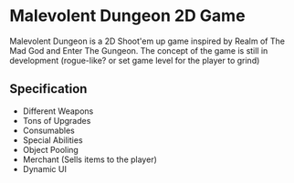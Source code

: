 # Malevolent Dungeon 2D Game

Malevolent Dungeon is a 2D Shoot'em up game inspired by Realm of The Mad God and Enter The Gungeon. The concept of the game is still in development (rogue-like? or set game level for the player to grind)

## Specification
- Different Weapons
- Tons of Upgrades
- Consumables
- Special Abilities
- Object Pooling
- Merchant (Sells items to the player)
- Dynamic UI


